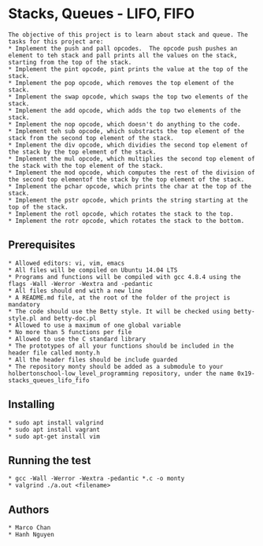 # Stacks, Queues - LIFO, FIFO
	The objective of this project is to learn about stack and queue. The  tasks for this project are: 
	* Implement the push and pall opcodes.  The opcode push pushes an element to teh stack and pall prints all the values on the stack, starting from the top of the stack.
	* Implement the pint opcode, pint prints the value at the top of the stack.
	* Implement the pop opcode, which removes the top element of the stack.
	* Implement the swap opcode, which swaps the top two elements of the stack.
	* Implement the add opcode, which adds the top two elements of the stack.
	* Implement the nop opcode, which doesn't do anything to the code.
	* Implement teh sub opcode, which substracts the top element of the stack from the second top element of the stack.
	* Implement the div opcode, which dividies the second top element of the stack by the top element of the stack.
	* Implement the mul opcode, which multiplies the second top element of the stack with the top element of the stack.
	* Implement the mod opcode, which computes the rest of the division of the second top elementof the stack by the top element of the stack.
	* Implement the pchar opcode, which prints the char at the top of the stack.
	* Implement the pstr opcode, which prints the string starting at the top of the stack.
	* Implement the rotl opcode, which rotates the stack to the top.
	* Implement the rotr opcode, which rotates the stack to the bottom.
## Prerequisites
	* Allowed editors: vi, vim, emacs
	* All files will be compiled on Ubuntu 14.04 LTS
	* Programs and functions will be compiled with gcc 4.8.4 using the flags -Wall -Werror -Wextra and -pedantic
	* All files should end with a new line
	* A README.md file, at the root of the folder of the project is mandatory
	* The code should use the Betty style. It will be checked using betty-style.pl and betty-doc.pl
	* Allowed to use a maximum of one global variable
	* No more than 5 functions per file
	* Allowed to use the C standard library
	* The prototypes of all your functions should be included in the header file called monty.h
	* All the header files should be include guarded
	* The repository monty should be added as a submodule to your holbertonschool-low_level_programming repository, under the name 0x19-stacks_queues_lifo_fifo
## Installing
	* sudo apt install valgrind
	* sudo apt install vagrant
	* sudo apt-get install vim
## Running the test
	* gcc -Wall -Werror -Wextra -pedantic *.c -o monty
	* valgrind ./a.out <filename>
## Authors
	* Marco Chan
	* Hanh Nguyen
